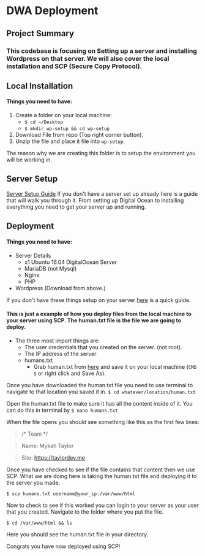 # DWA Deployment
## Project Summary 
### This codebase is focusing on Setting up a server and installing Wordpress on that server. We will also cover the local installation and SCP (Secure Copy Protocol).

## Local Installation
#### Things you need to have:
1. Create a folder on your local machine: 
	* `$ cd ~/Desktop`
	* `$ mkdir wp-setup && cd wp-setup`
2. Download File from repo (Top right corner button).
3. Unzip the file and place it file into `wp-setup`.


The reason why we are creating this folder is to setup the environment you will be working in.

## Server Setup
[Server Setup Guide](https://github.com/mykahT18/PortfolioSite-Deployment/blob/master/setup.md)
If you don't have a server set up already here is a guide that will walk you through it. From setting up Digital Ocean to installing everything you need to get your server up and running.

## Deployment
#### Things you need to have: 
* Server Details
	* x1 Ubuntu 16.04 DigitalOcean Server
	* MariaDB (not Mysql)
	* Nginx
	* PHP
* Wordpress (Download from above.)

If you don't have these things setup on your server [here](https://github.com/mykahT18/PortfolioSite-Deployment/blob/master/setup.md) is a quick guide. 

#### This is just a example of how you deploy files from the local machine to your server using SCP. The human.txt file is the file we are going to deploy.

* The three most import things are:
	* The user credentials that you created on the server. (not root).
	*  The IP address of the server
	*  humans.txt 
		* Grab human.txt from [here](https://raw.githubusercontent.com/mykahT18/PortfolioSite-Deployment/master/humans.txt) and save it on your local machine (`CMD S` or right click and Save As).

Once you have downloaded the human.txt file you need to use terminal to navigate to that location you saved it in. `$ cd whatever/location/human.txt`

Open the human.txt file to make sure it has all the content inside of it. You can do this in terminal by `$ nano humans.txt`

When the file opens you should see something like this as the first few lines: 
> /* Team */

> Name: Mykah Taylor

> Site: https://taylordev.me

Once you have checked to see if the file contains that content then we use SCP. What we are doing here is taking the human.txt file and deploying it to the server you made. 

`$ scp humans.txt username@your_ip:/var/www/html`

Now to check to see if this worked you can login to your server as your user that you created. Navigate to the folder where you put the file.

`$ cd /var/www/html && ls`

Here you should see the human.txt file in your directory.

Congrats you have now deployed using SCP!
	







 
